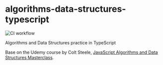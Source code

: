 # algorithms-data-structures-typescript

![CI workflow](https://github.com/xistz/algorithms-data-structures-typescript/workflows/CI%20workflow/badge.svg)

Algorithms and Data Structures practice in TypeScript

Base on the Udemy course by Colt Steele, [JavaScript Algorithms and Data Structures Masterclass](https://www.udemy.com/course/js-algorithms-and-data-structures-masterclass/).

